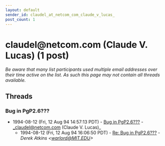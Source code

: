 ```yaml
---
layout: default
sender_id: claudel_at_netcom_com_claude_v_lucas_
post_count: 1
---
```


# claudel<span>@</span>netcom.com (Claude V. Lucas) (1 post)

_Be aware that many list participants used multiple email addresses over their time active on the list. As such this page may not contain all threads available._

## Threads

### Bug in PgP2.6???
+ 1994-08-12 (Fri, 12 Aug 94 14:57:13 PDT) - [Bug in PgP2.6???](/archive/1994/08/a077041495357be742e18278dcbba25b601a69a97c4ac45c0f953f369aec4f5c) - _claudel@netcom.com (Claude V. Lucas)_
  + 1994-08-12 (Fri, 12 Aug 94 16:06:50 PDT) - [Re: Bug in PgP2.6???](/archive/1994/08/ce2b76f80a0ca1bb7c8e4e864bff03e31e91c1ff28b88bfd1cc0deb888494859) - _Derek Atkins \<warlord@MIT.EDU\>_

